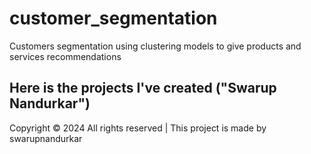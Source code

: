 # customer_segmentation
Customers segmentation using clustering models to give products and services recommendations
## Here is the projects I've created ("Swarup Nandurkar")
Copyright © 2024 All rights reserved | This project is made by swarupnandurkar
